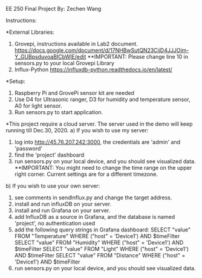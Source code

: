 EE 250 Final Project
By: Zechen Wang

Instructions:

*External Libraries:
  1) Grovepi, instructions available in Lab2 document. 
      https://docs.google.com/document/d/17NHBwSutQN23CijD4JJJOim-Y_GUBpsduvoaBICbWlE/edit
      **IMPORTANT: Please change line 10 in sensors.py to your local Grovepi Library
  2) Influx-Python
      https://influxdb-python.readthedocs.io/en/latest/

*Setup:
  1) Raspberry Pi and GrovePi sensor kit are needed
  2) Use D4 for Ultrasonic ranger, D3 for humidity and temperature sensor, A0 for light sensor.
  3) Run sensors.py to start application.

*This project require a cloud server. The server used in the demo will keep running till Dec.30, 2020. 
a) If you wish to use my server:
  1) log into http://45.76.207.242:3000, the credentials are 'admin' and 'password'
  2) find the 'project' dashboard
  3) run sensors.py on your local device, and you should see visualized data.
      **IMPORTANT: You might need to change the time range on the upper right corner. Current settings are for a different timezone.

b) If you wish to use your own server:
  1) see comments in sendInflux.py and change the target address.
  2) install and run influxDB on your server.
  3) install and run Grafana on your server.
  4) add InfluxDB as a source in Grafana, and the database is named 'project', no authentication used
  5) add the following query strings in Grafana dashboard:
      SELECT "value" FROM "Temperature" WHERE ("host" = 'Device1') AND $timeFilter
      SELECT "value" FROM "Humidity" WHERE ("host" = 'Device1') AND $timeFilter
      SELECT "value" FROM "Light" WHERE ("host" = 'Device1') AND $timeFilter
      SELECT "value" FROM "Distance" WHERE ("host" = 'Device1') AND $timeFilter
  6) run sensors.py on your local device, and you should see visualized data.
